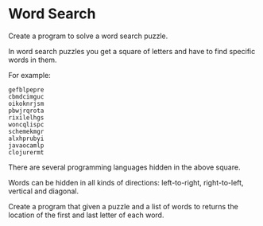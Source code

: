 # Word Search

Create a program to solve a word search puzzle.

In word search puzzles you get a square of letters and have to find specific
words in them.

For example:

```
gefblpepre
cbmdcimguc
oikoknrjsm
pbwjrqrota
rixilelhgs
woncqlispc
schemekmgr
alxhprubyi
javaocamlp
clojurermt
```

There are several programming languages hidden in the above square.

Words can be hidden in all kinds of directions: left-to-right, right-to-left,
vertical and diagonal.

Create a program that given a puzzle and a list of words to returns the location
of the first and last letter of each word.


